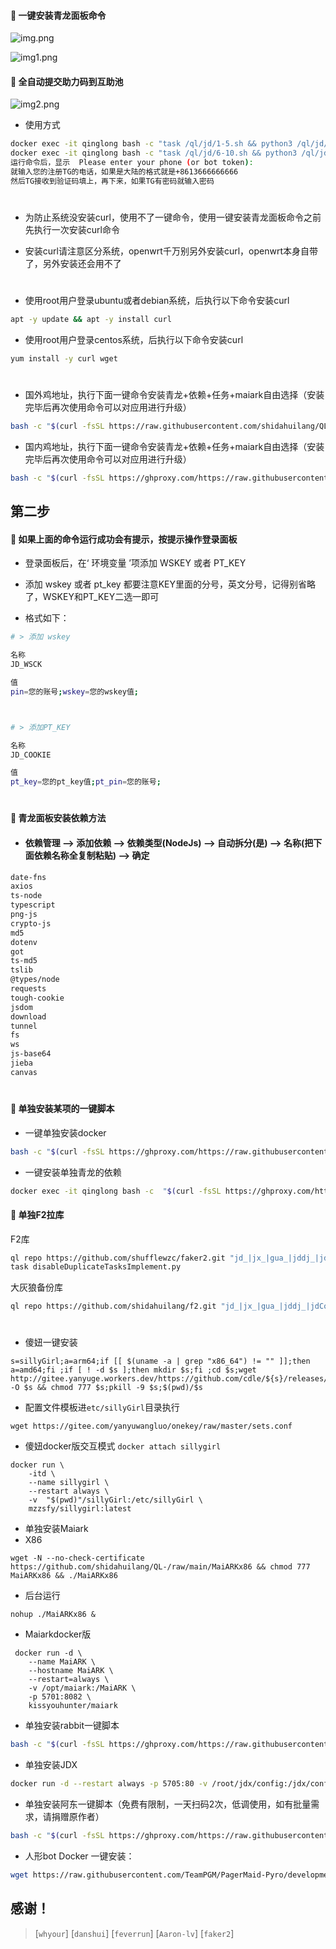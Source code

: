 
#### 🚩 一键安装青龙面板命令

![img.png](image/img.png)

![img1.png](image/img1.png)
#### 🚩 全自动提交助力码到互助池
![img2.png](image/img2.png)

- 使用方式
```sh
docker exec -it qinglong bash -c "task /ql/jd/1-5.sh && python3 /ql/jd/1-5.py"
docker exec -it qinglong bash -c "task /ql/jd/6-10.sh && python3 /ql/jd/6-10.py"
运行命令后，显示  Please enter your phone (or bot token):
就输入您的注册TG的电话，如果是大陆的格式就是+8613666666666
然后TG接收到验证码填上，再下来，如果TG有密码就输入密码
```
#
- 为防止系统没安装curl，使用不了一键命令，使用一键安装青龙面板命令之前先执行一次安装curl命令

- 安装curl请注意区分系统，openwrt千万别另外安装curl，openwrt本身自带了，另外安装还会用不了
#

- 使用root用户登录ubuntu或者debian系统，后执行以下命令安装curl
```sh
apt -y update && apt -y install curl
```

- 使用root用户登录centos系统，后执行以下命令安装curl
```sh
yum install -y curl wget
```
#
- 国外鸡地址，执行下面一键命令安装青龙+依赖+任务+maiark自由选择（安装完毕后再次使用命令可以对应用进行升级）
```sh
bash -c "$(curl -fsSL https://raw.githubusercontent.com/shidahuilang/QL-/main/lang1.sh)"
```
- 国内鸡地址，执行下面一键命令安装青龙+依赖+任务+maiark自由选择（安装完毕后再次使用命令可以对应用进行升级）
```sh
bash -c "$(curl -fsSL https://ghproxy.com/https://raw.githubusercontent.com/shidahuilang/QL-/main/lang1.sh)"
```


## 第二步

#### 🚩 如果上面的命令运行成功会有提示，按提示操作登录面板


- 登录面板后，在‘ 环境变量 ’项添加 WSKEY 或者 PT_KEY

- 添加 wskey 或者 pt_key 都要注意KEY里面的分号，英文分号，记得别省略了，WSKEY和PT_KEY二选一即可

- 格式如下：

```sh
# > 添加 wskey

名称
JD_WSCK

值
pin=您的账号;wskey=您的wskey值;



# > 添加PT_KEY

名称
JD_COOKIE

值
pt_key=您的pt_key值;pt_pin=您的账号;
```

#
#### 🚩 青龙面板安装依赖方法
- ####  依赖管理 --> 添加依赖 --> 依赖类型(NodeJs) --> 自动拆分(是) --> 名称(把下面依赖名称全复制粘贴) --> 确定 
```sh
date-fns
axios
ts-node
typescript
png-js
crypto-js
md5
dotenv
got
ts-md5
tslib
@types/node
requests
tough-cookie
jsdom
download
tunnel
fs
ws
js-base64
jieba
canvas
```
#
#### 🚩 单独安装某项的一键脚本


- 一键单独安装docker
```sh
bash -c "$(curl -fsSL https://ghproxy.com/https://raw.githubusercontent.com/shidahuilang/QL-/main/docker.sh)"
```

- 一键安装单独青龙的依赖
```sh
docker exec -it qinglong bash -c  "$(curl -fsSL https://ghproxy.com/https://raw.githubusercontent.com/shidahuilang/QL-/main/npm.sh)"
```
#### 🚩 单独F2拉库
F2库
```sh
ql repo https://github.com/shufflewzc/faker2.git "jd_|jx_|gua_|jddj_|jdCookie" "activity|backUp" "^jd[^_]|USER|function|utils|sendNotify|ZooFaker_Necklace.js|JDJRValidator_|sign_graphics_validate|ql|JDSignValidator" "main"
task disableDuplicateTasksImplement.py

```
大灰狼备份库
```sh
ql repo https://github.com/shidahuilang/f2.git "jd_|jx_|gua_|jddj_|jdCookie" "activity|backUp" "^jd[^_]|USER|function|utils|sendNotify|ZooFaker_Necklace.js|JDJRValidator_|sign_graphics_validate|ql|JDSignValidator|magic|depend|h5sts" "main"
```
#
- 傻妞一键安装
```
s=sillyGirl;a=arm64;if [[ $(uname -a | grep "x86_64") != "" ]];then a=amd64;fi ;if [ ! -d $s ];then mkdir $s;fi ;cd $s;wget http://gitee.yanyuge.workers.dev/https://github.com/cdle/${s}/releases/download/main/${s}_linux_$a -O $s && chmod 777 $s;pkill -9 $s;$(pwd)/$s
```
- 配置文件模板进`etc/sillyGirl`目录执行
```
wget https://gitee.com/yanyuwangluo/onekey/raw/master/sets.conf
```
- 傻妞docker版交互模式 ```docker attach sillygirl```
```
docker run \
    -itd \
    --name sillygirl \
    --restart always \
    -v  "$(pwd)"/sillyGirl:/etc/sillyGirl \
    mzzsfy/sillygirl:latest
```    
- 单独安装Maiark
- X86
```
wget -N --no-check-certificate https://github.com/shidahuilang/QL-/raw/main/MaiARKx86 && chmod 777 MaiARKx86 && ./MaiARKx86
```
- 后台运行
```
nohup ./MaiARKx86 &
```
- Maiarkdocker版
```
 docker run -d \
    --name MaiARK \
    --hostname MaiARK \
    --restart=always \
    -v /opt/maiark:/MaiARK \
    -p 5701:8082 \
    kissyouhunter/maiark
```

- 单独安装rabbit一键脚本
```sh
bash -c "$(curl -fsSL https://ghproxy.com/https://raw.githubusercontent.com/shidahuilang/QL-/main/rabbit.sh)"
```
- 单独安装JDX
```sh
docker run -d --restart always -p 5705:80 -v /root/jdx/config:/jdx/config --name jdx aaron8/jdx
```

- 单独安装阿东一键脚本（免费有限制，一天扫码2次，低调使用，如有批量需求，请捐赠原作者）
```sh
bash -c "$(curl -fsSL https://ghproxy.com/https://raw.githubusercontent.com/shidahuilang/QL-/main/adong/adong.sh)"
```

- 人形bot Docker 一键安装：
```sh
wget https://raw.githubusercontent.com/TeamPGM/PagerMaid-Pyro/development/utils/docker.sh -O docker.sh && chmod +x docker.sh && bash docker.sh
```
## 感谢！


> [`whyour`]
> [`danshui`]
> [`feverrun`]
> [`Aaron-lv`]
> [`faker2`] 

